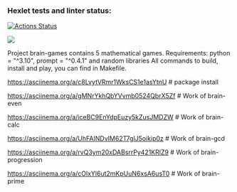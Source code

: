 ### Hexlet tests and linter status:
[![Actions Status](https://github.com/Mirroel-Alvares/python-project-49/actions/workflows/hexlet-check.yml/badge.svg)](https://github.com/Mirroel-Alvares/python-project-49/actions)

<a href="https://codeclimate.com/github/Mirroel-Alvares/python-project-49/maintainability"><img src="https://api.codeclimate.com/v1/badges/d19f5a2642606c0c5eb6/maintainability" /></a>

Project brain-games contains 5 mathematical games. Requirements: python = "^3.10", prompt = "^0.4.1" and random libraries
All commands to build, install and play, you can find in Makefile.

https://asciinema.org/a/c8LvytVRmr1WksCS1e1asYtnU # package install

https://asciinema.org/a/gMNrYkhQbYVvmb0524QbrX5Zf # Work of brain-even

https://asciinema.org/a/iceBC9EnYdpEuzy5kZusJMDZW # Work of brain-calc

https://asciinema.org/a/UhFAINDvIM62T7glJ5oikip0z # Work of brain-gcd

https://asciinema.org/a/rvQ3ym20xDABsrrPy421KRlZ9 # Work of brain-progression

https://asciinema.org/a/cOlxYl6ut2mKpUuN6xsA6usT0 # Work of brain-prime



